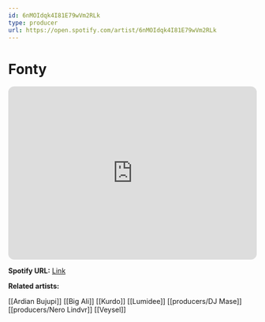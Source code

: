 ```yaml
---
id: 6nMOIdqk4I81E79wVm2RLk
type: producer
url: https://open.spotify.com/artist/6nMOIdqk4I81E79wVm2RLk
---
```

# Fonty

<iframe style="border-radius:12px" src="https://open.spotify.com/embed/artist/6nMOIdqk4I81E79wVm2RLk" width="100%" height="352" frameBorder="0" allowfullscreen="" allow="autoplay; clipboard-write; encrypted-media; fullscreen; picture-in-picture" loading="lazy"></iframe>

**Spotify URL:** [Link](https://open.spotify.com/artist/6nMOIdqk4I81E79wVm2RLk)

**Related artists:**

[[Ardian Bujupi]]
[[Big Ali]]
[[Kurdo]]
[[Lumidee]]
[[producers/DJ Mase]]
[[producers/Nero Lindvr]]
[[Veysel]]
